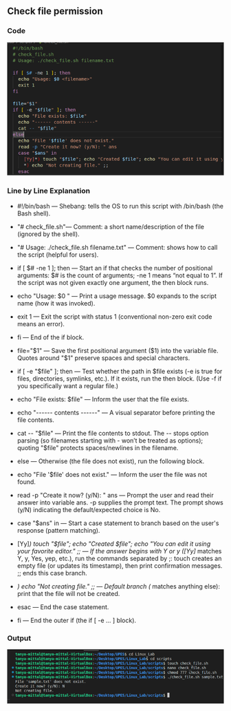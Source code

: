 ## Check file permission 

### Code
![Image](../images/codetocheckpermission.png)

### Line by Line Explanation
- #!/bin/bash — Shebang: tells the OS to run this script with /bin/bash (the Bash shell).

- "# check_file.sh"— Comment: a short name/description of the file (ignored by the shell).

- "# Usage: ./check_file.sh filename.txt" — Comment: shows how to call the script (helpful for users).

- if [ $# -ne 1 ]; then — Start an if that checks the number of positional arguments: $# is the count of arguments; -ne 1 means “not equal to 1”. If the script was not given exactly one argument, the then block runs.

- echo "Usage: $0 <filename>" — Print a usage message. $0 expands to the script name (how it was invoked).

- exit 1 — Exit the script with status 1 (conventional non-zero exit code means an error).

- fi — End of the if block.

- file="$1" — Save the first positional argument ($1) into the variable file. Quotes around "$1" preserve spaces and special characters.

- if [ -e "$file" ]; then — Test whether the path in $file exists (-e is true for files, directories, symlinks, etc.). If it exists, run the then block. (Use -f if you specifically want a regular file.)

-  echo "File exists: $file" — Inform the user that the file exists.

- echo "------ contents ------" — A visual separator before printing the file contents.

- cat -- "$file" — Print the file contents to stdout. The -- stops option parsing (so filenames starting with - won’t be treated as options); quoting "$file" protects spaces/newlines in the filename.

- else — Otherwise (the file does not exist), run the following block.

- echo "File '$file' does not exist." — Inform the user the file was not found.

- read -p "Create it now? (y/N): " ans — Prompt the user and read their answer into variable ans. -p supplies the prompt text. The prompt shows (y/N) indicating the default/expected choice is No.

- case "$ans" in — Start a case statement to branch based on the user's response (pattern matching).

- [Yy]*) touch "$file"; echo "Created $file"; echo "You can edit it using your favorite editor." ;; — If the answer begins with Y or y ([Yy]* matches Y, y, Yes, yep, etc.), run the commands separated by ;: touch creates an empty file (or updates its timestamp), then print confirmation messages. ;; ends this case branch.

- *) echo "Not creating file." ;; — Default branch (* matches anything else): print that the file will not be created.

- esac — End the case statement.

- fi — End the outer if (the if [ -e ... ] block).

### Output
![Image](../images/checkfile.png)

